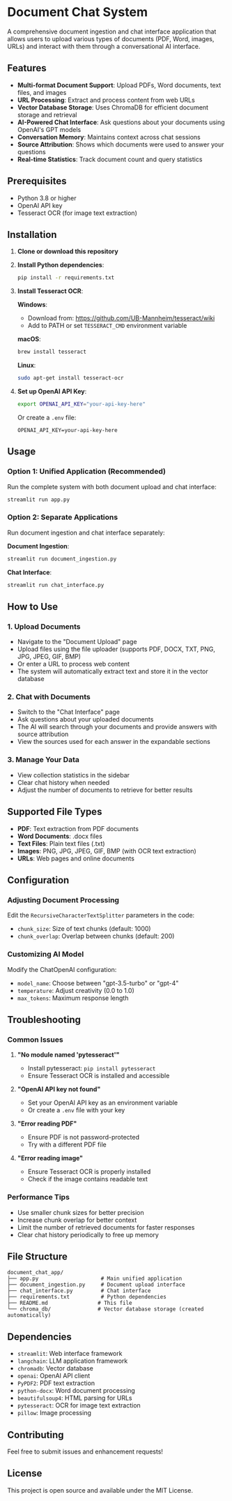 # Document Chat System

A comprehensive document ingestion and chat interface application that allows users to upload various types of documents (PDF, Word, images, URLs) and interact with them through a conversational AI interface.

## Features

- **Multi-format Document Support**: Upload PDFs, Word documents, text files, and images
- **URL Processing**: Extract and process content from web URLs
- **Vector Database Storage**: Uses ChromaDB for efficient document storage and retrieval
- **AI-Powered Chat Interface**: Ask questions about your documents using OpenAI's GPT models
- **Conversation Memory**: Maintains context across chat sessions
- **Source Attribution**: Shows which documents were used to answer your questions
- **Real-time Statistics**: Track document count and query statistics

## Prerequisites

- Python 3.8 or higher
- OpenAI API key
- Tesseract OCR (for image text extraction)

## Installation

1. **Clone or download this repository**

2. **Install Python dependencies**:
   ```bash
   pip install -r requirements.txt
   ```

3. **Install Tesseract OCR**:
   
   **Windows**:
   - Download from: https://github.com/UB-Mannheim/tesseract/wiki
   - Add to PATH or set `TESSERACT_CMD` environment variable
   
   **macOS**:
   ```bash
   brew install tesseract
   ```
   
   **Linux**:
   ```bash
   sudo apt-get install tesseract-ocr
   ```

4. **Set up OpenAI API Key**:
   ```bash
   export OPENAI_API_KEY="your-api-key-here"
   ```
   
   Or create a `.env` file:
   ```
   OPENAI_API_KEY=your-api-key-here
   ```

## Usage

### Option 1: Unified Application (Recommended)
Run the complete system with both document upload and chat interface:
```bash
streamlit run app.py
```

### Option 2: Separate Applications
Run document ingestion and chat interface separately:

**Document Ingestion**:
```bash
streamlit run document_ingestion.py
```

**Chat Interface**:
```bash
streamlit run chat_interface.py
```

## How to Use

### 1. Upload Documents
- Navigate to the "Document Upload" page
- Upload files using the file uploader (supports PDF, DOCX, TXT, PNG, JPG, JPEG, GIF, BMP)
- Or enter a URL to process web content
- The system will automatically extract text and store it in the vector database

### 2. Chat with Documents
- Switch to the "Chat Interface" page
- Ask questions about your uploaded documents
- The AI will search through your documents and provide answers with source attribution
- View the sources used for each answer in the expandable sections

### 3. Manage Your Data
- View collection statistics in the sidebar
- Clear chat history when needed
- Adjust the number of documents to retrieve for better results

## Supported File Types

- **PDF**: Text extraction from PDF documents
- **Word Documents**: .docx files
- **Text Files**: Plain text files (.txt)
- **Images**: PNG, JPG, JPEG, GIF, BMP (with OCR text extraction)
- **URLs**: Web pages and online documents

## Configuration

### Adjusting Document Processing
Edit the `RecursiveCharacterTextSplitter` parameters in the code:
- `chunk_size`: Size of text chunks (default: 1000)
- `chunk_overlap`: Overlap between chunks (default: 200)

### Customizing AI Model
Modify the ChatOpenAI configuration:
- `model_name`: Choose between "gpt-3.5-turbo" or "gpt-4"
- `temperature`: Adjust creativity (0.0 to 1.0)
- `max_tokens`: Maximum response length

## Troubleshooting

### Common Issues

1. **"No module named 'pytesseract'"**
   - Install pytesseract: `pip install pytesseract`
   - Ensure Tesseract OCR is installed and accessible

2. **"OpenAI API key not found"**
   - Set your OpenAI API key as an environment variable
   - Or create a `.env` file with your key

3. **"Error reading PDF"**
   - Ensure PDF is not password-protected
   - Try with a different PDF file

4. **"Error reading image"**
   - Ensure Tesseract OCR is properly installed
   - Check if the image contains readable text

### Performance Tips

- Use smaller chunk sizes for better precision
- Increase chunk overlap for better context
- Limit the number of retrieved documents for faster responses
- Clear chat history periodically to free up memory

## File Structure

```
document_chat_app/
├── app.py                    # Main unified application
├── document_ingestion.py     # Document upload interface
├── chat_interface.py         # Chat interface
├── requirements.txt          # Python dependencies
├── README.md                # This file
└── chroma_db/               # Vector database storage (created automatically)
```

## Dependencies

- `streamlit`: Web interface framework
- `langchain`: LLM application framework
- `chromadb`: Vector database
- `openai`: OpenAI API client
- `PyPDF2`: PDF text extraction
- `python-docx`: Word document processing
- `beautifulsoup4`: HTML parsing for URLs
- `pytesseract`: OCR for image text extraction
- `pillow`: Image processing

## Contributing

Feel free to submit issues and enhancement requests!

## License

This project is open source and available under the MIT License.
